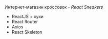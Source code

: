 Интернет-магазин кроссовок - *React Sneakers*

- ReactJS + хуки
- React Router
- Axios
- React Skeleton
